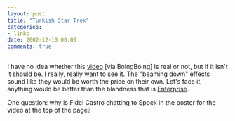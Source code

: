 ```yaml
---
layout: post
title: "Turkish Star Trek"
categories:
- links
date: 2002-12-10 00:00
comments: true
---
```


<p>I have no idea whether this <a href="http://www.thewavemedia.com/pagegen.php?pagename=article&amp;articleid=22646" title="Weird Turkish Star Trek">video</a> [via BoingBoing] is real or not, but if it isn't it should be. I really, really want to see it. The "beaming down" effects sound like they would be worth the price on their own. Let's face it, anything would be better than the blandness that is <a href="http://www.startrek.com/launch/default.asp" title="Official Enterprise Site">Enterprise</a>.</p>

<p>One question: why is Fidel Castro chatting to Spock in the poster for the video at the top of the page?</p>


